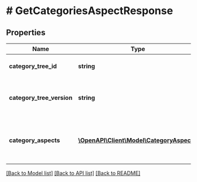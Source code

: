 # # GetCategoriesAspectResponse

## Properties

Name | Type | Description | Notes
------------ | ------------- | ------------- | -------------
**category_tree_id** | **string** | The unique identifier of the eBay category tree being requested. | [optional]
**category_tree_version** | **string** | The version of the category tree that is returned in the &lt;b&gt;categoryTreeId&lt;/b&gt; field. | [optional]
**category_aspects** | [**\OpenAPI\Client\Model\CategoryAspect[]**](CategoryAspect.md) | An array of aspects that are appropriate or necessary for accurately describing items in a particular leaf category. | [optional]

[[Back to Model list]](../../README.md#models) [[Back to API list]](../../README.md#endpoints) [[Back to README]](../../README.md)
